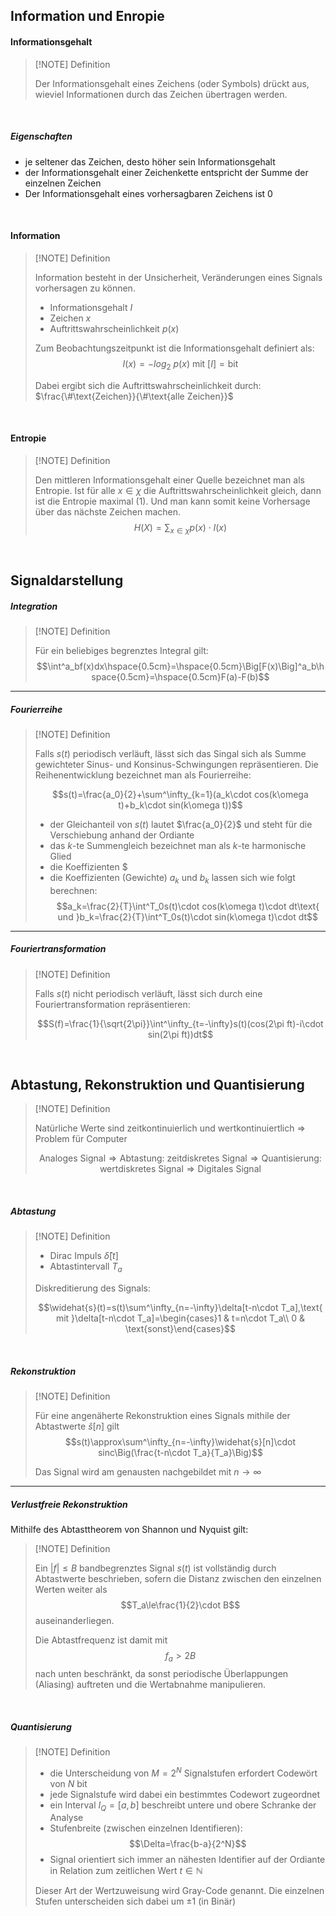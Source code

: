 ## Information und Enropie

#### Informationsgehalt

>[!NOTE] Definition 
>
>Der Informationsgehalt eines Zeichens (oder Symbols) drückt aus, wieviel Informationen durch das Zeichen übertragen werden.

<br>

##### Eigenschaften

- je seltener das Zeichen, desto höher sein Informationsgehalt
- der Informationsgehalt einer Zeichenkette entspricht der Summe der einzelnen Zeichen
- Der Informationsgehalt eines vorhersagbaren Zeichens ist 0

<br>

#### Information

>[!NOTE] Definition
>
>Information besteht in der Unsicherheit, Veränderungen eines Signals vorhersagen zu können.
>
>- Informationsgehalt $I$
>- Zeichen $x$
>- Auftrittswahrscheinlichkeit $p(x)$
>
>Zum Beobachtungszeitpunkt ist die Informationsgehalt definiert als:
>$$I(x)=-log_2\ p(x)\text{ mit } [I]=\text{bit}$$
>
>Dabei ergibt sich die Auftrittswahrscheinlichkeit durch: $\frac{\#\text{Zeichen}}{\#\text{alle Zeichen}}$

<br>

#### Entropie

>[!NOTE] Definition
>
>Den mittleren Informationsgehalt einer Quelle bezeichnet man als Entropie. Ist für alle $x\in\chi$ die Auftrittswahrscheinlichkeit gleich, dann ist die Entropie maximal ($1$). Und man kann somit keine Vorhersage über das nächste Zeichen machen.
>$$H(X)=\sum_{x\in\chi}p(x)\cdot I(x)$$

<br>

## Signaldarstellung

##### Integration

>[!NOTE] Definition
>
>Für ein beliebiges begrenztes Integral gilt:
>$$\int^a_bf(x)dx\hspace{0.5cm}=\hspace{0.5cm}\Big[F(x)\Big]^a_b\hspace{0.5cm}=\hspace{0.5cm}F(a)-F(b)$$

---

##### Fourierreihe

>[!NOTE] Definition
>
>Falls $s(t)$ periodisch verläuft, lässt sich das Singal sich als Summe gewichteter Sinus- und Konsinus-Schwingungen repräsentieren. Die Reihenentwicklung bezeichnet man als Fourierreihe:
>
>$$s(t)=\frac{a_0}{2}+\sum^\infty_{k=1}(a_k\cdot cos(k\omega t)+b_k\cdot sin(k\omega t))$$
>
>- der Gleichanteil von $s(t)$ lautet $\frac{a_0}{2}$ und steht für die Verschiebung anhand der Ordiante
>- das $k$-te Summengleich bezeichnet man als $k$-te harmonische Glied
>- die Koeffizienten $
>- die Koeffizienten (Gewichte) $a_k$ und $b_k$ lassen sich wie folgt berechnen:
>$$a_k=\frac{2}{T}\int^T_0s(t)\cdot cos(k\omega t)\cdot dt\text{ und }b_k=\frac{2}{T}\int^T_0s(t)\cdot sin(k\omega t)\cdot dt$$

---

##### Fouriertransformation

>[!NOTE] Definition
>
>Falls $s(t)$ nicht periodisch verläuft, lässt sich durch eine Fouriertransformation repräsentieren:
>
>$$S(f)=\frac{1}{\sqrt{2\pi}}\int^\infty_{t=-\infty}s(t)(cos(2\pi ft)-i\cdot sin(2\pi ft))dt$$

<br>

## Abtastung, Rekonstruktion und Quantisierung

>[!NOTE] Definition
>
>Natürliche Werte sind zeitkontinuierlich und wertkontinuiertlich $\Rightarrow$ Problem für Computer
>
>$$\text{Analoges Signal}\Rightarrow\text{Abtastung: zeitdiskretes Signal}\Rightarrow\text{Quantisierung: wertdiskretes Signal}\Rightarrow\text{Digitales Signal}$$

<br>

##### Abtastung

>[!NOTE] Definition
>
>- Dirac Impuls $\widehat\delta[t]$ 
>- Abtastintervall $T_a$
>  
>Diskreditierung des Signals:
>
>$$\widehat{s}(t)=s(t)\sum^\infty_{n=-\infty}\delta[t-n\cdot T_a],\text{ mit }\delta[t-n\cdot T_a]=\begin{cases}1 & t=n\cdot T_a\\ 0 & \text{sonst}\end{cases}$$

<br>

##### Rekonstruktion

>[!NOTE] Definition
>
>Für eine angenäherte Rekonstruktion eines Signals mithile der Abtastwerte $\widehat s[n]$ gilt
>$$s(t)\approx\sum^\infty_{n=-\infty}\widehat{s}[n]\cdot sinc\Big(\frac{t-n\cdot T_a}{T_a}\Big)$$
>
>Das Signal wird am genausten nachgebildet mit $n\rightarrow\infty$

---

##### Verlustfreie Rekonstruktion

Mithilfe des Abtasttheorem von Shannon und Nyquist gilt:

>[!NOTE] Definition
>
>Ein $|f|\le B$ bandbegrenztes Signal $s(t)$ ist vollständig durch Abtastwerte beschrieben, sofern die Distanz zwischen den einzelnen Werten weiter als $$T_a\le\frac{1}{2}\cdot B$$ 
>auseinanderliegen.
>
>Die Abtastfrequenz ist damit mit
>$$f_a>2B$$
>nach unten beschränkt, da sonst periodische Überlappungen (Aliasing) auftreten und die Wertabnahme manipulieren.


<br>

##### Quantisierung

>[!NOTE] Definition
>
>- die Unterscheidung von $M=2^N$ Signalstufen erfordert Codewört von $N$ bit
>- jede Signalstufe wird dabei ein bestimmtes Codewort zugeordnet
>- ein Interval $I_Q=[a,b]$ beschreibt untere und obere Schranke der Analyse
>- Stufenbreite (zwischen einzelnen Identifieren): $$\Delta=\frac{b-a}{2^N}$$
>- Signal orientiert sich immer an nähesten Identifier auf der Ordiante in Relation zum zeitlichen Wert $t\in\mathbb{N}$
>
>Dieser Art der Wertzuweisung wird Gray-Code genannt. Die einzelnen Stufen unterscheiden sich dabei um $\pm 1$ (in Binär)
